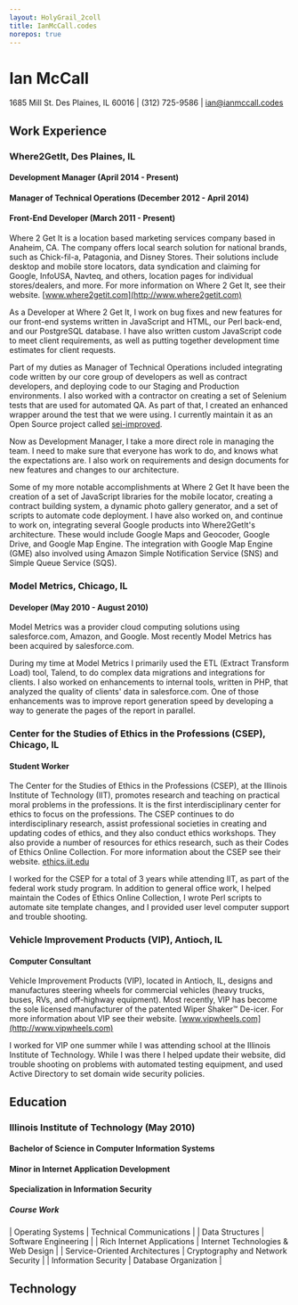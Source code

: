 ```yaml
---
layout: HolyGrail_2coll
title: IanMcCall.codes
norepos: true
---
```


Ian McCall
==========

1685 Mill St. Des Plaines, IL 60016 | (312) 725-9586 | ian@ianmccall.codes

Work Experience
---------------

### Where2GetIt, Des Plaines, IL
#### Development Manager (April 2014 - Present)
#### Manager of Technical Operations (December 2012 - April 2014)
#### Front-End Developer (March 2011 - Present)

Where 2 Get It is a location based marketing services company based in Anaheim, CA. The company offers local search solution for national brands, such as Chick-fil-a, Patagonia, and Disney Stores. Their solutions include desktop and mobile store locators, data syndication and claiming for Google, InfoUSA, Navteq, and others, location pages for individual stores/dealers, and more.
For more information on Where 2 Get It, see their website. [www.where2getit.com](http://www.where2getit.com)

As a Developer at Where 2 Get It, I work on bug fixes and new features for our front-end systems written in JavaScript and HTML, our Perl back-end, and our PostgreSQL database. I have also written custom JavaScript code to meet client requirements, as well as putting together development time estimates for client requests.

Part of my duties as Manager of Technical Operations included integrating code written by our core group of developers as well as contract developers, and deploying code to our Staging and Production environments. I also worked with a contractor on creating a set of Selenium tests that are used for automated QA. As part of that, I created an enhanced wrapper around the test that we were using. I currently maintain it as an Open Source project called [sei-improved](https://www.npmjs.org/package/sei-improved).

Now as Development Manager, I take a more direct role in managing the team. I need to make sure that everyone has work to do, and knows what the expectations are. I also work on requirements and design documents for new features and changes to our architecture.

Some of my more notable accomplishments at Where 2 Get It have been the creation of a set of JavaScript libraries for the mobile locator, creating a contract building system, a dynamic photo gallery generator, and a set of scripts to automate code deployment. I have also worked on, and continue to work on, integrating several Google products into Where2GetIt's architecture. These would include Google Maps and Geocoder, Google Drive, and Google Map Engine. The integration with Google Map Engine (GME) also involved using Amazon Simple Notification Service (SNS) and Simple Queue Service (SQS).

### Model Metrics, Chicago, IL
#### Developer (May 2010 - August 2010)

Model Metrics was a provider cloud computing solutions using salesforce.com, Amazon, and Google. Most recently Model Metrics has been acquired by salesforce.com.

During my time at Model Metrics I primarily used the ETL (Extract Transform Load) tool, Talend, to do complex data migrations and integrations for clients. I also worked on enhancements to internal tools, written in PHP, that analyzed the quality of clients' data in salesforce.com. One of those enhancements was to improve report generation speed by developing a way to generate the pages of the report in parallel.

### Center for the Studies of Ethics in the Professions (CSEP), Chicago, IL
#### Student Worker

The Center for the Studies of Ethics in the Professions (CSEP), at the Illinois Institute of Technology (IIT), promotes research and teaching on practical moral problems in the professions. It is the first interdisciplinary center for ethics to focus on the professions. The CSEP continues to do interdisciplinary research, assist professional societies in creating and updating codes of ethics, and they also conduct ethics workshops. They also provide a number of resources for ethics research, such as their Codes of Ethics Online Collection. For more information about the CSEP see their website. [ethics.iit.edu](http://ethics.iit.edu)

I worked for the CSEP for a total of 3 years while attending IIT, as part of the federal work study program. In addition to general office work, I helped maintain the Codes of Ethics Online Collection, I wrote Perl scripts to automate site template changes, and I provided user level computer support and trouble shooting.

### Vehicle Improvement Products (VIP), Antioch, IL
#### Computer Consultant

Vehicle Improvement Products (VIP), located in Antioch, IL, designs and manufactures steering wheels for commercial vehicles (heavy trucks, buses, RVs, and off-highway equipment). Most recently, VIP has become the sole licensed manufacturer of the patented Wiper Shaker™ De-icer. For more information about VIP see their website. [www.vipwheels.com](http://www.vipwheels.com)

I worked for VIP one summer while I was attending school at the Illinois Institute of Technology. While I was there I helped update their website, did trouble shooting on problems with automated testing equipment, and used Active Directory to set domain wide security policies.

Education
---------

### Illinois Institute of Technology (May 2010)
#### Bachelor of Science in Computer Information Systems
#### Minor in Internet Application Development
#### Specialization in Information Security

##### Course Work
| Operating Systems              | Technical Communications           |
| Data Structures                | Software Engineering               |
| Rich Internet Applications     | Internet Technologies & Web Design |
| Service-Oriented Architectures | Cryptography and Network Security  |
| Information Security           | Database Organization              |

Technology
----------